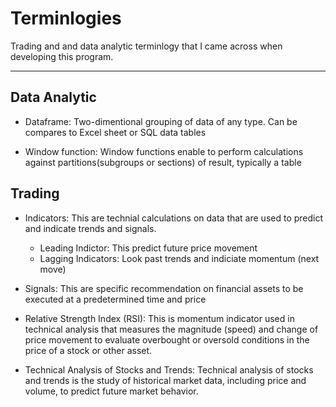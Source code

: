 # Terminlogies

Trading and and data analytic terminlogy that I came across when developing this program.

---

## Data Analytic
- Dataframe: Two-dimentional grouping of data of any type. Can be compares to Excel sheet or SQL data tables

- Window function: Window functions enable to perform calculations against partitions(subgroups or sections) of result, typically a table

## Trading
- Indicators: This are technial calculations on data that are used to predict and indicate trends and signals.
    + Leading Indictor: This predict future price movement
    + Lagging Indicators: Look past trends and indiciate momentum (next move)

- Signals: This are specific recommendation on financial assets to be executed at a predetermined time and price

- Relative Strength Index (RSI): This is momentum indicator used in technical analysis that measures the magnitude (speed) and change of price movement to evaluate overbought or oversold conditions in the price of a stock or other asset.

- Technical Analysis of Stocks and Trends: Technical analysis of stocks and trends is the study of historical market data, including price and volume, to predict future market behavior.
